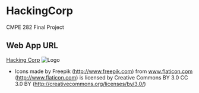 # HackingCorp
CMPE 282 Final Project
## Web App URL
[Hacking Corp](http://ec2-54-85-99-25.compute-1.amazonaws.com)
![Logo](http://ec2-54-85-99-25.compute-1.amazonaws.com/public/img/HPLogo.png)
- Icons made by Freepik (http://www.freepik.com) from www.flaticon.com (http://www.flaticon.com) is licensed by Creative Commons BY 3.0 CC 3.0 BY (http://creativecommons.org/licenses/by/3.0/)


